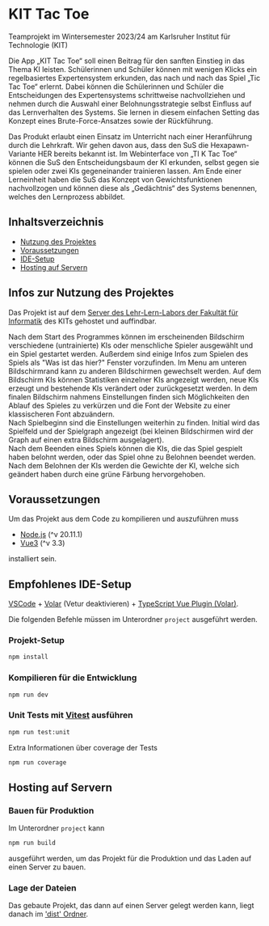 # KIT Tac Toe

Teamprojekt im Wintersemester 2023/24
am Karlsruher Institut für Technologie (KIT)

Die App „KIT Tac Toe“ soll einen Beitrag für den sanften Einstieg in das Thema KI
leisten. Schülerinnen und Schüler können mit wenigen Klicks ein regelbasiertes Expertensystem
erkunden, das nach und nach das Spiel „Tic Tac Toe“ erlernt. Dabei können
die Schülerinnen und Schüler die Entscheidungen des Expertensystems schrittweise nachvollziehen
und nehmen durch die Auswahl einer Belohnungsstrategie selbst Einfluss auf
das Lernverhalten des Systems. Sie lernen in diesem einfachen Setting das Konzept eines
Brute-Force-Ansatzes sowie der Rückführung.

Das Produkt erlaubt einen Einsatz im Unterricht nach einer Heranführung
durch die Lehrkraft. Wir gehen davon aus, dass den SuS die Hexapawn-Variante
HER bereits bekannt ist. Im Webinterface von „TI K Tac Toe“ können die SuS den Entscheidungsbaum
der KI erkunden, selbst gegen sie spielen oder zwei KIs gegeneinander
trainieren lassen. Am Ende einer Lerneinheit haben die SuS das Konzept von Gewichtsfunktionen
nachvollzogen und können diese als „Gedächtnis“ des Systems benennen, welches
den Lernprozess abbildet.

## Inhaltsverzeichnis

* [Nutzung des Projektes](#infos-zur-nutzung-des-projektes)
* [Voraussetzungen](#voraussetzungen)
* [IDE-Setup](#empfohlenes-ide-setup)
* [Hosting auf Servern](#hosting-auf-servern)

## Infos zur Nutzung des Projektes

Das Projekt ist auf dem [Server des Lehr-Lern-Labors der Fakultät für Informatik](https://files.lehr-lern-labor.info/tictactoe) des KITs gehostet und auffindbar.

Nach dem Start des Programmes können im erscheinenden Bildschirm verschiedene (untrainierte) KIs oder menschliche Spieler ausgewählt und ein Spiel gestartet werden.
Außerdem sind einige Infos zum Spielen des Spiels als "Was ist das hier?" Fenster vorzufinden.
Im Menu am unteren Bildschirmrand kann zu anderen Bildschirmen gewechselt werden.
Auf dem Bildschirm KIs können Statistiken einzelner KIs angezeigt werden, neue KIs erzeugt und bestehende KIs verändert oder zurückgesetzt werden.
In dem finalen Bildschirm nahmens Einstellungen finden sich Möglichkeiten den Ablauf des Spieles zu verkürzen und die Font der Website zu einer klassischeren Font abzuändern.  
Nach Spielbeginn sind die Einstellungen weiterhin zu finden.
Initial wird das Spielfeld und der Spielgraph angezeigt (bei kleinen Bildschirmen wird der Graph auf einen extra Bildschirm ausgelagert).  
Nach dem Beenden eines Spiels können die KIs, die das Spiel gespielt haben belohnt werden, oder das Spiel ohne zu Belohnen beendet werden.
Nach dem Belohnen der KIs werden die Gewichte der KI, welche sich geändert haben durch eine grüne Färbung hervorgehoben.

## Voraussetzungen

Um das Projekt aus dem Code zu kompilieren und auszuführen muss

* [Node.js](https://nodejs.org/en/download) (^v 20.11.1)
* [Vue3](https://vuejs.org/guide/quick-start.html) (^v 3.3)

installiert sein.

## Empfohlenes IDE-Setup

[VSCode](https://code.visualstudio.com/) + [Volar](https://marketplace.visualstudio.com/items?itemName=Vue.volar) (Vetur deaktivieren) + [TypeScript Vue Plugin (Volar)](https://marketplace.visualstudio.com/items?itemName=Vue.vscode-typescript-vue-plugin).

Die folgenden Befehle müssen im Unterordner `project` ausgeführt werden.

### Projekt-Setup

```sh
npm install
```

### Kompilieren für die Entwicklung

```sh
npm run dev
```

### Unit Tests mit [Vitest](https://vitest.dev/) ausführen

```sh
npm run test:unit
```

Extra Informationen über coverage der Tests

```sh
npm run coverage
```

## Hosting auf Servern

### Bauen für Produktion

Im Unterordner `project` kann

```sh
npm run build
```

ausgeführt werden, um das Projekt für die Produktion und das Laden auf einen Server zu bauen.

### Lage der Dateien

Das gebaute Projekt, das dann auf einen Server gelegt werden kann, liegt danach im ['dist' Ordner](../ticTacToeamprojekt/ticTacToemproject/dist/index.html).
